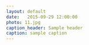 ```yaml
---
layout: default
date:   2015-09-29 12:00:00
photo: 11.jpg
caption_header: Sample header
caption: sample caption
---
```

